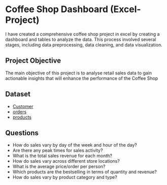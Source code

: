 # Coffee Shop Dashboard (Excel-Project)
I have created a comprehensive coffee shop project in excel by creating a dashboard and tables to analyze the data. This process involved several stages, including data preprocessing, data cleaning, and data visualization.
## Project Objective
The main objective of this project is to analyse retail sales data to gain actionable insights that will enhance the performance of the Coffee Shop
## Dataset
- <a href="https://github.com/AmanFarooqui/Data-Excel-Project/blob/main/customers.csv">Customer </a> <br>
- <a href="https://github.com/AmanFarooqui/Data-Excel-Project/blob/main/orders.csv">orders </a> <br>
- <a href="https://github.com/AmanFarooqui/Data-Excel-Project/blob/main/products.csv">products </a>
## Questions
- How do sales vary by day of the week and hour of the day?<br>
- Are there any peak times for sales activity? <br>
- What is the total sales revenue for each month?<br>
-  How do sales vary across different store locations?<br> 
- What is the average price/order per person? <br>
- Which products are the bestselling in terms of quantity and revenue? <br>
- How do sales vary by product category and type?<br>
